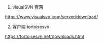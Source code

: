 1. visualSVN 官网

https://www.visualsvn.com/server/download/

2. 客户端 tortoisesvn

https://tortoisesvn.net/downloads.html

